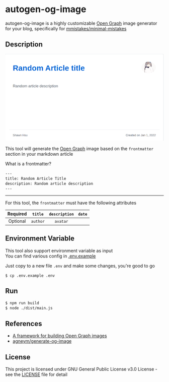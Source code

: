 # autogen-og-image
autogen-og-image is a highly customizable [Open Graph](https://ogp.me/) image generator for your blog, specifically for [mmistakes/minimal-mistakes](https://github.com/mmistakes/minimal-mistakes)


## Description
![](./example.png)

This tool will generate the [Open Graph](https://ogp.me/) image based on the `frontmatter` section in your markdown article

What is a frontmatter?
```
---
title: Random Article Title
description: Random article description
---
```

<hr>

For this tool, the `frontmatter` must have the following attributes

|Required|`title`|`description`|`date`|
|:--:|:--:|:--:|:--:|
|Optional|`author`|`avatar`||

## Environment Variable
This tool also support environment variable as input\
You can find various config in [.env.example](./.env.example)

Just copy to a new file `.env` and make some changes, you're good to go
```shell
$ cp .env.example .env
```

## Run
```shell
$ npm run build
$ node ./dist/main.js
```

## References
+ [A framework for building Open Graph images](https://github.blog/2021-06-22-framework-building-open-graph-images/)
+ [agneym/generate-og-image](https://github.com/agneym/generate-og-image)

## License
This project is licensed under GNU General Public License v3.0 License - see the [LICENSE](./LICENSE) file for detail
